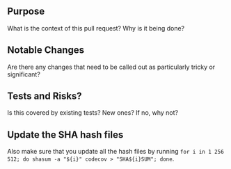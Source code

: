 ## Purpose
What is the context of this pull request? Why is it being done?

## Notable Changes
Are there any changes that need to be called out as particularly tricky or significant?

## Tests and Risks?
Is this covered by existing tests? New ones? If no, why not?

## Update the SHA hash files

Also make sure that you update all the hash files by running `for i in 1 256 512; do shasum -a "${i}" codecov > "SHA${i}SUM"; done`.
